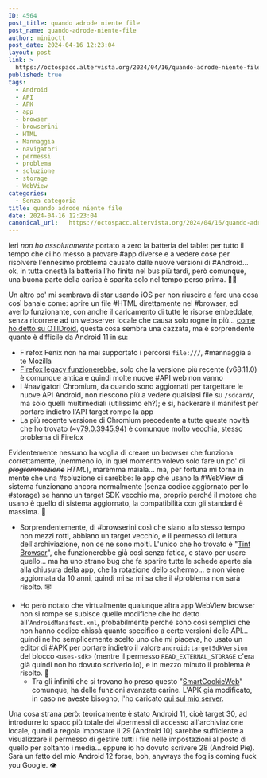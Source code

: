 ```yaml
---
ID: 4564
post_title: quando adrode niente file
post_name: quando-adrode-niente-file
author: minioctt
post_date: 2024-04-16 12:23:04
layout: post
link: >
  https://octospacc.altervista.org/2024/04/16/quando-adrode-niente-file/
published: true
tags:
  - Android
  - API
  - APK
  - app
  - browser
  - browserini
  - HTML
  - Mannaggia
  - navigatori
  - permessi
  - problema
  - soluzione
  - storage
  - WebView
categories:
  - Senza categoria
title: quando adrode niente file
date: 2024-04-16 12:23:04
canonical_url:   https://octospacc.altervista.org/2024/04/16/quando-adrode-niente-file/
---
```

<!-- wp:paragraph -->
<p>Ieri <em>non ho assolutamente</em> portato a zero la batteria del tablet per tutto il tempo che ci ho messo a provare #app diverse e a vedere cose per risolvere l'ennesimo problema causato dalle nuove versioni di #Android... ok, in tutta onestà la batteria l'ho finita nel bus più tardi, però comunque, una buona parte della carica è sparita solo nel tempo perso prima. 😶‍🌫️️</p>
<!-- /wp:paragraph -->

<!-- wp:paragraph -->
<p>Un altro po' mi sembrava di star usando iOS per non riuscire a fare una cosa così banale come: aprire un file #HTML direttamente nel #browser, ed averlo funzionante, con anche il caricamento di tutte le risorse embeddate, senza ricorrere ad un webserver locale che causa solo rogne in più... <a href="https://t.me/OTIdroid/629851">come ho detto su OTIDroid</a>, questa cosa sembra una cazzata, ma è sorprendente quanto è difficile da Android 11 in su:</p>
<!-- /wp:paragraph -->

<!-- wp:list -->
<ul><!-- wp:list-item -->
<li>Firefox Fenix non ha mai supportato i percorsi <code>file:///</code>, #mannaggia a te Mozilla</li>
<!-- /wp:list-item -->

<!-- wp:list-item -->
<li><a href="https://stackoverflow.com/questions/72649676/how-do-i-set-permissions-to-open-a-local-file-in-a-browser-on-an-android-12-phon/76199132#76199132">Firefox legacy funzionerebbe</a>, solo che la versione più recente (v68.11.0) è comunque antica e quindi molte nuove #API web non vanno</li>
<!-- /wp:list-item -->

<!-- wp:list-item -->
<li>I #navigatori Chromium, da quando sono aggiornati per targettare le nuove API Android, non riescono più a vedere qualsiasi file su <code>/sdcard/</code>, ma solo quelli multimediali (utilissimo eh?); e si, hackerare il manifest per portare indietro l'API target rompe la app</li>
<!-- /wp:list-item -->

<!-- wp:list-item -->
<li>La più recente versione di Chromium precedente a tutte queste novità che ho trovato (~<a href="https://github.com/bromite/chromium/releases/tag/79.0.3945.94">v79.0.3945.94</a>) è comunque molto vecchia, stesso problema di Firefox</li>
<!-- /wp:list-item --></ul>
<!-- /wp:list -->

<!-- wp:paragraph -->
<p>Evidentemente nessuno ha voglia di creare un browser che funziona correttamente, (nemmeno io, in quel momento volevo solo fare un po' di <em><s>programmazione</s> HTML</em>), maremma maiala... ma, per fortuna mi torna in mente che una #soluzione ci sarebbe: le app che usano la #WebView di sistema funzionano ancora normalmente (senza codice aggiornato per lo #storage) se hanno un target SDK vecchio ma, proprio perché il motore che usano è quello di sistema aggiornato, la compatibilità con gli standard è massima. 😤️</p>
<!-- /wp:paragraph -->

<!-- wp:list -->
<ul><!-- wp:list-item -->
<li>Sorprendentemente, di #browserini così che siano allo stesso tempo non mezzi rotti, abbiano un target vecchio, e il permesso di lettura dell'archiviazione, non ce ne sono molti. L'unico che ho trovato è "<a href="https://f-droid.org/en/packages/org.tint/">Tint Browser</a>", che funzionerebbe già così senza fatica, e stavo per usare quello... ma ha uno strano bug che fa sparire tutte le schede aperte sia alla chiusura della app, che la rotazione dello schermo... e non viene aggiornata da 10 anni, quindi mi sa mi sa che il #problema non sarà risolto. 🕸️</li>
<!-- /wp:list-item --></ul>
<!-- /wp:list -->

<!-- wp:list -->
<ul><!-- wp:list-item -->
<li>Ho però notato che virtualmente qualunque altra app WebView browser non si rompe se subisce quelle modifiche che ho detto all'<code>AndroidManifest.xml</code>, probabilmente perché sono così semplici che non hanno codice chissà quanto specifico a certe versioni delle API... quindi ne ho semplicemente scelto uno che mi piaceva, ho usato un editor di #APK per portare indietro il valore <code>android:targetSdkVersion</code> del blocco <code>&lt;uses-sdk></code> (mentre il permesso <code>READ_EXTERNAL_STORAGE</code> c'era già quindi non ho dovuto scriverlo io), e in mezzo minuto il problema è risolto. 🌚️<!-- wp:list -->
<ul><!-- wp:list-item -->
<li>Tra gli infiniti che si trovano ho preso questo "<a href="https://f-droid.org/packages/com.cookiegames.smartcookie/">SmartCookieWeb</a>" comunque, ha delle funzioni avanzate carine. L'APK già modificato, in caso ne aveste bisogno, l'ho caricato <a href="https://hlb0it.blogspot.com/?path=/Drive/Misc/SmartCookieWeb%20%28com.cookiegames.smartcookie%29%20v16.3%20Manifest%20API%2028%20Mod.apk">qui sul mio server</a>.</li>
<!-- /wp:list-item --></ul>
<!-- /wp:list --></li>
<!-- /wp:list-item --></ul>
<!-- /wp:list -->

<!-- wp:paragraph -->
<p>Una cosa strana però: teoricamente è stato Android 11, cioè target 30, ad introdurre lo spacc più totale dei #permessi di accesso all'archiviazione locale, quindi a regola impostare il 29 (Android 10) sarebbe sufficiente a visualizzare il permesso di gestire tutti i file nelle impostazioni al posto di quello per soltanto i media... eppure io ho dovuto scrivere 28 (Android Pie). Sarà un fatto del mio Android 12 forse, boh, anyways the fog is coming fuck you Google. 👁️</p>
<!-- /wp:paragraph -->